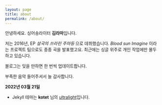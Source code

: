 ```yaml
---
layout: page
title: about
permalink: /about/
---
```

안녕하세요. 싱어송라이터 **김라마**입니다.

저는 2016년, EP _설국의 쓰라린 주마등_ 으로 데뷔했습니다.
_Blood sun Imagine_ 이라는 프로젝트 팀으로도 종종 곡을 발표했고요.
최근에는 싱글 위주로 개인 작업에만 몰두하고 있습니다.

블로그는 잊을 만하면 한 번씩 업데이트합니다.

부족한 음악 들어주셔서 늘 감사합니다.

**2022년 03월 21일**

- Jekyll 테마는 **kotet** 님의 [ultralight](https://github.com/kotet/ultralight/)입니다.
